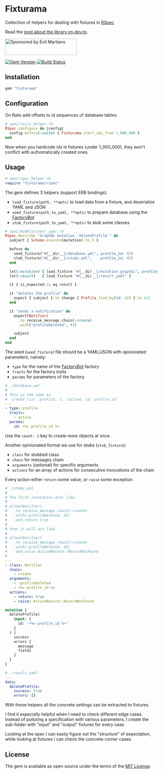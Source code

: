 # Fixturama

Collection of helpers for dealing with fixtures in [RSpec][rspec]

Read the [post about the library on dev.to][dev_to].

<a href="https://evilmartians.com/">
<img src="https://evilmartians.com/badges/sponsored-by-evil-martians.svg" alt="Sponsored by Evil Martians" width="236" height="54"></a>

[![Gem Version](https://badge.fury.io/rb/fixturama.svg)][gem]
[![Build Status](https://travis-ci.org/nepalez/fixturama.svg?branch=master)][travis]

## Installation

```ruby
gem "fixturama"
```

## Configuration

On Rails add offsets to id sequences of database tables.

```ruby
# spec/rails_helper.rb
RSpec.configure do |config|
  config.before(:suite) { Fixturama.start_ids_from 1_000_000 }
end
```

Now when you hardcode ids in fixtures (under 1_000_000), they won't conflict with authomatically created ones.

## Usage

```ruby
# spec/spec_helper.rb
require "fixturama/rspec"
```

The gem defines 3 helpers (support ERB bindings):

- `load_fixture(path, **opts)` to load data from a fixture, and deserialize YAML and JSON
- `seed_fixture(path_to_yaml, **opts)` to prepare database using the [FactoryBot][factory-bot]
- `stub_fixture(path_to_yaml, **opts)` to stub some classes

```ruby
# spec/models/user/_spec.rb
RSpec.describe "GraphQL mutation 'deleteProfile'" do
  subject { Schema.execute(mutation).to_h }

  before do
    seed_fixture("#{__dir__}/database.yml", profile_id: 42)
    stub_fixture("#{__dir__}/stubs.yml",    profile_id: 42)
  end

  let(:mutation) { load_fixture "#{__dir__}/mutation.graphql", profile_id: 42 }
  let(:result)   { load_fixture "#{__dir__}/result.yaml" }

  it { is_expected.to eq result }

  it "deletes the profile" do
    expect { subject }.to change { Profile.find_by(id: 42) }.to nil
  end

  it "sends a notification" do
    expect(Notifier)
      .to receive_message_chain(:create)
      .with("profileDeleted", 42)

    subject
  end
end
```

The seed (`seed_fixture`) file should be a YAML/JSON with opinionated parameters, namely:

- `type` for the name of the [FactoryBot][factory-bot] factory
- `traits` for the factory traits
- `params` for parameters of the factory

```yaml
# ./database.yml
#
# This is the same as
# `create_list :profile, 1, :active, id: profile_id`
---
- type: profile
  traits:
    - active
  params:
    id: <%= profile_id %>
```

Use the `count: 2` key to create more objects at once.

Another opinionated format we use for stubs (`stub_fixture`):

- `class` for stubbed class
- `chain` for messages chain
- `arguments` (optional) for specific arguments
- `actions` for an array of actions for consecutive invocations of the chain

Every action either `return` some value, or `raise` some exception

```yaml
# ./stubs.yml
#
# The first invocation acts like
#
# allow(Notifier)
#   .to receive_message_chain(:create)
#   .with(:profileDeleted, 42)
#   .and_return true
#
# then it will act like
#
# allow(Notifier)
#   .to receive_message_chain(:create)
#   .with(:profileDeleted, 42)
#   .and_raise ActiveRecord::RecordNotFound
#
---
- class: Notifier
  chain:
    - create
  arguments:
    - :profileDeleted
    - <%= profile_id %>
  actions:
    - return: true
    - raise: ActiveRecord::RecordNotFound
```

```graphql
mutation {
  deleteProfile(
    input: {
      id: "<%= profile_id %>"
    }
  ) {
    success
    errors {
      message
      fields
    }
  }
}
```

```yaml
# ./result.yaml
---
data:
  deleteProfile:
    success: true
    errors: []
```

With these helpers all the concrete settings can be extracted to fixtures.

I find it especially helpful when I need to check different edge cases. Instead of polluting a specification with various parameters, I create the sub-folder with "input" and "output" fixtures for every case.

Looking at the spec I can easily figure out the "structure" of expectation, while looking at fixtures I can check the concrete corner cases.

## License

The gem is available as open source under the terms of the [MIT License][license].

[gem]: https://rubygems.org/gems/fixturama
[travis]: https://travis-ci.org/nepalez/fixturama
[license]: http://opensource.org/licenses/MIT
[factory-bot]: https://github.com/thoughtbot/factory_bot
[rspec]: https://rspec.info/
[dev_to]: https://dev.to/evilmartians/a-fixture-based-approach-to-interface-testing-in-rails-2cd4
